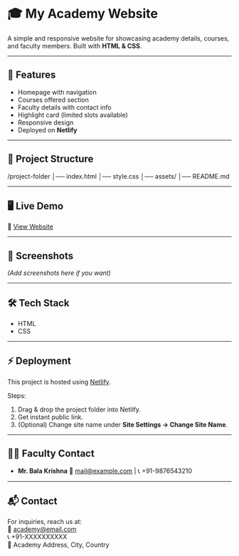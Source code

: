 # 🎓 My Academy Website  

A simple and responsive website for showcasing academy details, courses, and faculty members. Built with **HTML & CSS**.  

---

## 🚀 Features  
- Homepage with navigation  
- Courses offered section  
- Faculty details with contact info  
- Highlight card (limited slots available)  
- Responsive design  
- Deployed on **Netlify**  

---

## 📂 Project Structure  
/project-folder
│── index.html 
│── style.css
│── assets/
│── README.md


---

## 🖥️ Live Demo  
🔗 [View Website](https://your-custom-url.netlify.app)  

---

## 📸 Screenshots  
*(Add screenshots here if you want)*  

---

## 🛠️ Tech Stack  
- HTML  
- CSS  

---

## ⚡ Deployment  
This project is hosted using [Netlify](https://www.netlify.com/).  

Steps:  
1. Drag & drop the project folder into Netlify.  
2. Get instant public link.  
3. (Optional) Change site name under **Site Settings → Change Site Name**.  

---

## 👨‍🏫 Faculty Contact  
- **Mr. Bala Krishna** 📧 mail@example.com | 📞 +91-9876543210  

---

## 📬 Contact  
For inquiries, reach us at:  
📧 academy@email.com  
📞 +91-XXXXXXXXXX  
📍 Academy Address, City, Country  
